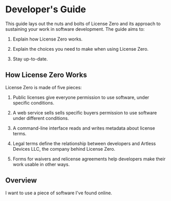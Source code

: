 # Developer's Guide

This guide lays out the nuts and bolts of License Zero and its approach to sustaining your work in software development.  The guide aims to:

1. Explain how License Zero works.

2. Explain the choices you need to make when using License Zero.

3. Stay up-to-date.

## How License Zero Works

License Zero is made of five pieces:

1. Public licenses give everyone permission to use software, under specific conditions.

2. A web service sells sells specific buyers permission to use software under different conditions.

3. A command-line interface reads and writes metadata about license terms.

4. Legal terms define the relationship between developers and Artless Devices LLC, the company behind License Zero.

5. Forms for waivers and relicense agreements help developers make their work usable in other ways.

## Overview

I want to use a piece of software I've found online.
